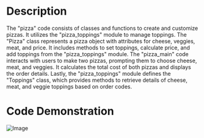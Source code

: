# Description

The "pizza" code consists of classes and functions to create and customize pizzas. It utilizes the "pizza_toppings" module to manage toppings. The "Pizza" class represents a pizza object with attributes for cheese, veggies, meat, and price. It includes methods to set toppings, calculate price, and add toppings from the "pizza_toppings" module. The "pizza_main" code interacts with users to make two pizzas, prompting them to choose cheese, meat, and veggies. It calculates the total cost of both pizzas and displays the order details. Lastly, the "pizza_toppings" module defines the "Toppings" class, which provides methods to retrieve details of cheese, meat, and veggie toppings based on order codes.

# Code Demonstration

![Image](https://github.com/user-attachments/assets/a20b6db3-881b-4355-a2f3-65db6fb300fd)
